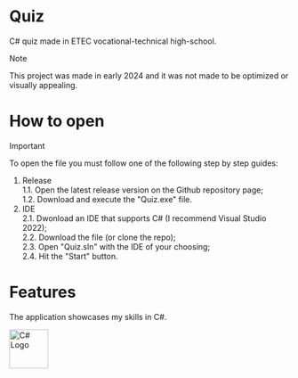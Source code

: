 # Quiz
C# quiz made in ETEC vocational-technical high-school.
> [!NOTE]
> This project was made in early 2024 and it was not made to be optimized or visually appealing.

# How to open
> [!IMPORTANT]
> To open the file you must follow one of the following step by step guides:
> 1. Release<br />
>   1.1. Open the latest release version on the Github repository page;<br />
>   1.2. Download and execute the "Quiz.exe" file.
> 2. IDE<br />
>   2.1. Dwonload an IDE that supports C# (I recommend Visual Studio 2022);<br />
>   2.2. Download the file (or clone the repo);<br />
>   2.3. Open "Quiz.sln" with the IDE of your choosing;<br />
>   2.4. Hit the "Start" button.

# Features
<p>The application showcases my skills in C#.</p>

<img alt="C# Logo" src="https://upload.wikimedia.org/wikipedia/commons/4/4f/Csharp_Logo.png" width="70">

